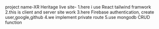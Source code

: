 project name-XR Heritage
live site-
1.here i use React tailwind framwork 
2.this is client and server site work
3.here Firebase authentication, create user,google,github
4.we implement private route 
5.use mongodb CRUD function